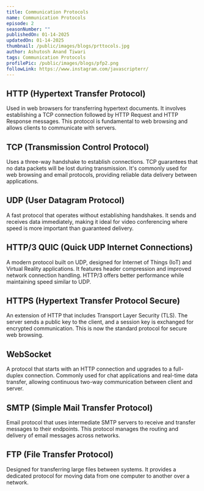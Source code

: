 ```yaml
---
title: Communication Protocols
name: Communication Protocols
episode: 2
seasonNumber: ""
publishedOn: 01-14-2025
updatedOn: 01-14-2025
thumbnail: /public/images/blogs/prttocols.jpg
author: Ashutosh Anand Tiwari
tags: Communication Protocols
profilePic: /public/images/blogs/pfp2.png
followLink: https://www.instagram.com/javascripterr/
---
```

## HTTP (Hypertext Transfer Protocol)

Used in web browsers for transferring hypertext documents. It involves establishing a TCP connection followed by HTTP Request and HTTP Response messages. This protocol is fundamental to web browsing and allows clients to communicate with servers.

## TCP (Transmission Control Protocol)

Uses a three-way handshake to establish connections. TCP guarantees that no data packets will be lost during transmission. It's commonly used for web browsing and email protocols, providing reliable data delivery between applications.

## UDP (User Datagram Protocol)

A fast protocol that operates without establishing handshakes. It sends and receives data immediately, making it ideal for video conferencing where speed is more important than guaranteed delivery.

## HTTP/3 QUIC (Quick UDP Internet Connections)

A modern protocol built on UDP, designed for Internet of Things (IoT) and Virtual Reality applications. It features header compression and improved network connection handling. HTTP/3 offers better performance while maintaining speed similar to UDP.

## HTTPS (Hypertext Transfer Protocol Secure)

An extension of HTTP that includes Transport Layer Security (TLS). The server sends a public key to the client, and a session key is exchanged for encrypted communication. This is now the standard protocol for secure web browsing.

## WebSocket

A protocol that starts with an HTTP connection and upgrades to a full-duplex connection. Commonly used for chat applications and real-time data transfer, allowing continuous two-way communication between client and server.

## SMTP (Simple Mail Transfer Protocol)

Email protocol that uses intermediate SMTP servers to receive and transfer messages to their endpoints. This protocol manages the routing and delivery of email messages across networks.

## FTP (File Transfer Protocol)

Designed for transferring large files between systems. It provides a dedicated protocol for moving data from one computer to another over a network.
